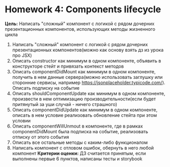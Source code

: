 # Homework 4: Components lifecycle

**Цель:**
Написать "сложный" компонент с логикой с рядом дочерних презентационных компонентов, использующих методы жизненного цикла 

1. Написать "сложный" компонент с логикой с рядом дочерних презентационных компонентов(можно как основу взять дз из урока про JSX)
2. Описать constructor как минимум в одном компоненте, объявить в конструкторе стейт и привязать контекст методов
3. Описать componentDidMount как минимум в одном компоненте, получить в нем данные сервера(можно использовать заглушку или сторонние сервисы, например https://jsonplaceholder.typicode.com/). Описать подписку на событие
4. Описать shouldComponentUpdate как минимум в одном компоненте, произвести в нем оптимизацию производительности(если будет притянутый за уши случай - ничего страшного)
5. Описать componentDidUpdate как минимум в одном компоненте, описать в нем условие реализовать обновление стейта при этом условии
6. Описать componentWillUnmout в компоненте, где в рамках componentDidMount была подписка на событие, реализовать отписку от этого события
7. Описать все остальные методы с каким-либо функционалом
8. Написать компонент с отловом ошибок, обернуть в него любой компонент
**Критерии оценки:**
ДЗ считается принятым, если выполнены первые 6 пунктов, написаны тесты и storybook